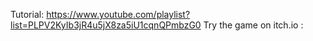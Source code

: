 Tutorial: https://www.youtube.com/playlist?list=PLPV2KyIb3jR4u5jX8za5iU1cqnQPmbzG0
Try the game on itch.io :
